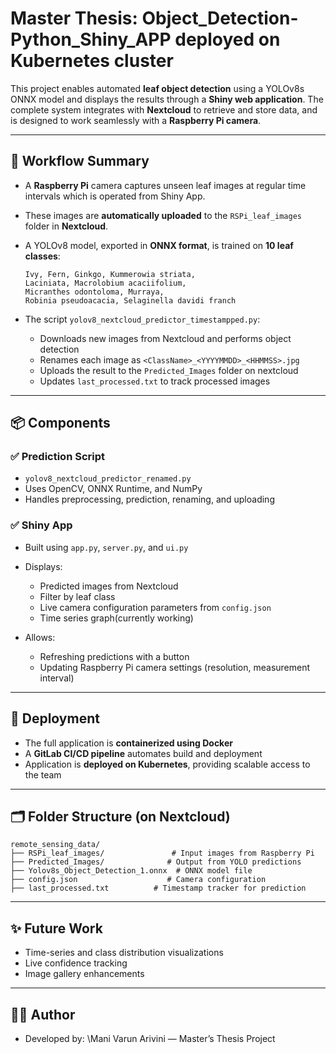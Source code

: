 # Master Thesis: Object_Detection-Python_Shiny_APP deployed on Kubernetes cluster

This project enables automated **leaf object detection** using a YOLOv8s ONNX model and displays the results through a **Shiny web application**. 
The complete system integrates with **Nextcloud** to retrieve and store data, and is designed to work seamlessly with a **Raspberry Pi camera**.

---

## 🔁 Workflow Summary

* A **Raspberry Pi** camera captures unseen leaf images at regular time intervals which is operated from Shiny App.
* These images are **automatically uploaded** to the `RSPi_leaf_images` folder in **Nextcloud**.
* A YOLOv8 model, exported in **ONNX format**, is trained on **10 leaf classes**:
  ```
  Ivy, Fern, Ginkgo, Kummerowia striata,
  Laciniata, Macrolobium acaciifolium,
  Micranthes odontoloma, Murraya,
  Robinia pseudoacacia, Selaginella davidi franch
  ```

* The script `yolov8_nextcloud_predictor_timestampped.py`:
  * Downloads new images from Nextcloud and performs object detection
  * Renames each image as `<ClassName>_<YYYYMMDD>_<HHMMSS>.jpg`
  * Uploads the result to the `Predicted_Images` folder on nextcloud
  * Updates `last_processed.txt` to track processed images
    
---
## 📦 Components

### ✅ Prediction Script

* `yolov8_nextcloud_predictor_renamed.py`
* Uses OpenCV, ONNX Runtime, and NumPy
* Handles preprocessing, prediction, renaming, and uploading

### ✅ Shiny App

* Built using `app.py`, `server.py`, and `ui.py`
* Displays:
  * Predicted images from Nextcloud
  * Filter by leaf class
  * Live camera configuration parameters from `config.json`
  * Time series graph(currently working)
    
* Allows:
  * Refreshing predictions with a button
  * Updating Raspberry Pi camera settings (resolution, measurement interval)

---

## 🐳 Deployment

* The full application is **containerized using Docker**
* A **GitLab CI/CD pipeline** automates build and deployment
* Application is **deployed on Kubernetes**, providing scalable access to the team

---

## 🗂 Folder Structure (on Nextcloud)

```
remote_sensing_data/
├── RSPi_leaf_images/               # Input images from Raspberry Pi
├── Predicted_Images/              # Output from YOLO predictions
├── Yolov8s_Object_Detection_1.onnx  # ONNX model file
├── config.json                    # Camera configuration
├── last_processed.txt          # Timestamp tracker for prediction
```

---
## ✨ Future Work

* Time-series and class distribution visualizations
* Live confidence tracking
* Image gallery enhancements

---

## 👨‍💻 Author

* Developed by: \Mani Varun Arivini — Master’s Thesis Project
